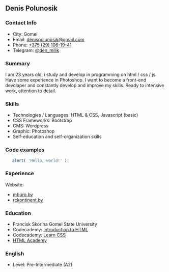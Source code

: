 ## Denis Polunosik

### Contact Info
 - City: Gomel
 - Email: [denispolunosik@gmail.com](mailto:denispolunosik@gmail.com)
 - Phone: [+375 (29) 106-19-41](tel:+375291061941)
 - Telegram: [@den_milik](https://t.me/den_milik)
 
### Summary
I am 23 years old, i study and develop in programming on html / css / js. Have some experience in Photoshop.
I want to become a front-end devolaper and constantly develop and improve my skills. Ready to intensive work, attention to detail.

### Skills
 - Technologies / Languages: HTML & CSS, Javascript (basic)
 - CSS Frameworks: Bootstrap
 - CMS: Wordpress
 - Graphic: Photoshop
 - Self-education and self-organization skills
 
### Code examples
```javascript
   alert( 'Hello, world!' );
```

### Experience 
 Website:
 - [mburo.by](https://mburo.by/)
 - [rckontinent.by](http://rckontinent.by/)

### Education
 - Francisk Skorina Gomel State University
 - Codecademy: [Introduction to HTML](https://www.codecademy.com/learn/learn-html)
 - Codecademy: [Learn CSS](https://www.codecademy.com/learn/learn-css)
 - [HTML Academy](https://htmlacademy.ru/)

### English 
 - Level: Pre-Intermediate (A2)